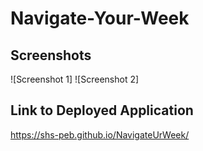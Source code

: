 # Navigate-Your-Week




## Screenshots

![Screenshot 1]
![Screenshot 2]


## Link to Deployed Application

https://shs-peb.github.io/NavigateUrWeek/